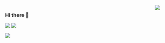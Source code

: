 <img align="right" src="https://github-readme-stats.vercel.app/api?username=Macr0phag3&show_icons=true&theme=radical&hide_title=true" />

### Hi there 👋

![](https://img.shields.io/badge/Language-Python-brightgreen?style=flat&logo=c%2b%2b)
![](https://img.shields.io/badge/Platform-Linux-brightgreen?style=flat&logo=red%20hat)

<img align="left" src="https://github-readme-stats.vercel.app/api/top-langs/?username=Macr0phag3&layout=compact&hide=css,html" />
